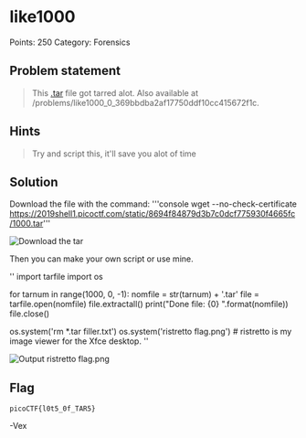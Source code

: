 # like1000

Points: 250
Category: Forensics

## Problem statement
>  This [.tar](https://2019shell1.picoctf.com/static/8694f84879d3b7c0dcf775930f4665fc/1000.tar) file got tarred alot. Also available at /problems/like1000_0_369bbdba2af17750ddf10cc415672f1c.

## Hints
>  Try and script this, it'll save you alot of time

## Solution

Download the file with the command:
'''console 
wget --no-check-certificate https://2019shell1.picoctf.com/static/8694f84879d3b7c0dcf775930f4665fc/1000.tar'''


![Download the tar](https://i.imgur.com/2cvHaIj.png)


Then you can make your own script or use mine.

''
import tarfile
import os


for tarnum in range(1000, 0, -1):
     nomfile = str(tarnum) + '.tar'
     file = tarfile.open(nomfile)
     file.extractall()
     print("Done file: {0} ".format(nomfile))
     file.close()

os.system('rm *.tar filler.txt')
os.system('ristretto flag.png') # ristretto is my image viewer for the Xfce desktop. 
''


![Output ristretto flag.png](https://i.imgur.com/o6Xmwf7.png)


## Flag

`picoCTF{l0t5_0f_TAR5}`

-Vex	
